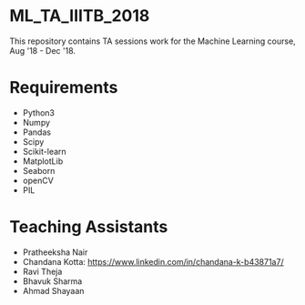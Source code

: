 # ML_TA_IIITB_2018
This repository contains TA sessions work for the Machine Learning course, Aug '18 - Dec '18.


# Requirements

* Python3
* Numpy
* Pandas
* Scipy
* Scikit-learn
* MatplotLib
* Seaborn
* openCV
* PIL


# Teaching Assistants
* Pratheeksha Nair
* Chandana Kotta: https://www.linkedin.com/in/chandana-k-b43871a7/
* Ravi Theja
* Bhavuk Sharma
* Ahmad Shayaan

